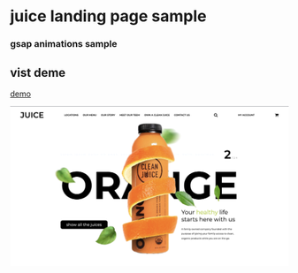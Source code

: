 # juice landing page sample

### gsap animations sample

## vist deme

[demo](https://juice-landing-page.vercel.app/)

![image](./ss.png)
